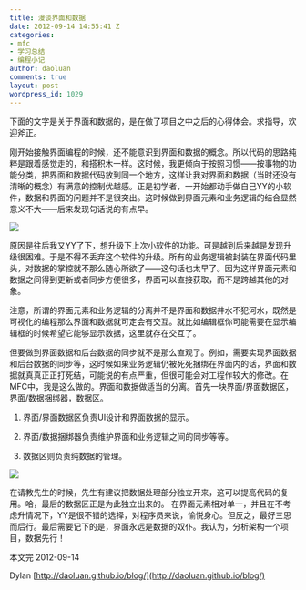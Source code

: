 ```yaml
---
title: 漫谈界面和数据
date: 2012-09-14 14:55:41 Z
categories:
- mfc
- 学习总结
- 编程小记
author: daoluan
comments: true
layout: post
wordpress_id: 1029
---
```


下面的文字是关于界面和数据的，是在做了项目之中之后的心得体会。求指导，欢迎斧正。

刚开始接触界面编程的时候，还不能意识到界面和数据的概念。所以代码的思路纯粹是跟着感觉走的，和搭积木一样。这时候，我更倾向于按照习惯——按事物的功能分类，把界面和数据代码放到同一个地方，这样让我对界面和数据（当时还没有清晰的概念）有满意的控制优越感。正是初学者，一开始都动手做自己YY的小软件，数据和界面的问题并不是很突出。这时候做到界面元素和业务逻辑的结合显然意义不大——后来发现句话说的有点早。

<!-- more -->

[![](http://daoluan.github.io/images/blog/2012/09/UI_data_combine.png)](http://daoluan.github.io/blog/archives/975/ui_data_combine)

原因是往后我又YY了下，想升级下上次小软件的功能。可是越到后来越是发现升级很困难。于是不得不丢弃这个软件的升级。所有的业务逻辑被封装在界面代码里头，对数据的掌控就不那么随心所欲了——这句话也太早了。因为这样界面元素和数据之间得到更新或者同步方便很多，界面可以直接获取，而不是跨越其他的对象。

注意，所谓的界面元素和业务逻辑的分离并不是界面和数据井水不犯河水，既然是可视化的编程那么界面和数据就可定会有交互。就比如编辑框你可能需要在显示编辑框的时候希望它能够显示数据，这里就存在交互了。

但要做到界面数据和后台数据的同步就不是那么直观了。例如，需要实现界面数据和后台数据的同步等，这时候如果业务逻辑仍被死死捆绑在界面内的话，界面和数据就真真正正打死结，可能说的有点严重，但很可能会对工程作较大的修改。在MFC中，我是这么做的。界面和数据做适当的分离。首先一块界面/界面数据区，界面/数据捆绑器，数据区。



	
  1. 界面/界面数据区负责UI设计和界面数据的显示。

	
  2. 界面/数据捆绑器负责维护界面和业务逻辑之间的同步等等。

	
  3. 数据区则负责纯数据的管理。


[![](http://daoluan.github.io/images/blog/2012/09/UI_data_detach.png)](http://daoluan.github.io/blog/archives/975/ui_data_detach)

在请教先生的时候，先生有建议把数据处理部分独立开来，这可以提高代码的复用。哈，最后的数据区正是为此独立出来的。
在界面元素相对单一，并且在不考虑升情况下，YY是很不错的选择，对程序员来说，愉悦身心。但反之，最好三思而后行。最后需要记下的是，界面永远是数据的奴仆。我认为，分析架构一个项目，数据先行！

本文完 2012-09-14

Dylan [http://daoluan.github.io/blog/](http://daoluan.github.io/blog/)
